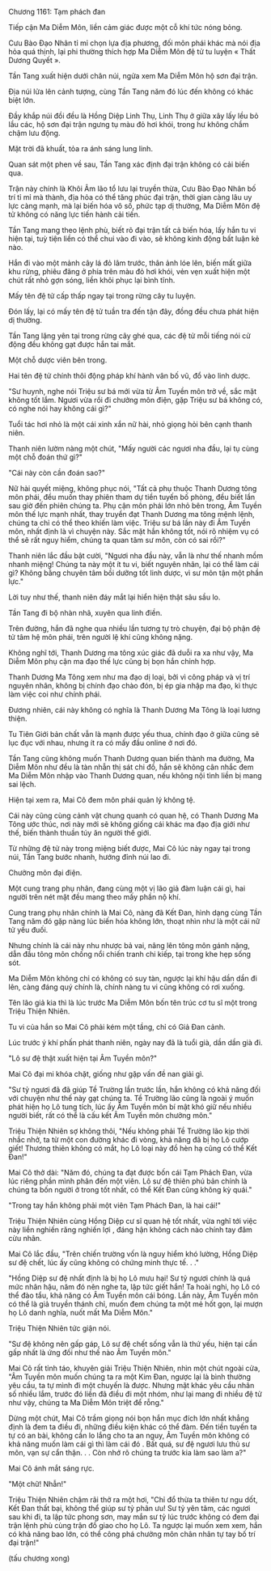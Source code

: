 




Chương 1161: Tạm phách đan


Tiếp cận Ma Diễm Môn, liền cảm giác được một cỗ khí tức nóng bỏng.

Cưu Bào Đạo Nhân tỉ mỉ chọn lựa địa phương, đối môn phái khác mà nói địa hỏa quá thịnh, lại phi thường thích hợp Ma Diễm Môn đệ tử tu luyện « Thất Dương Quyết ».

Tần Tang xuất hiện dưới chân núi, ngửa xem Ma Diễm Môn hộ sơn đại trận.

Địa núi lửa lên cảnh tượng, cùng Tần Tang năm đó lúc đến không có khác biệt lớn.

Đầy khắp núi đồi đều là Hồng Diệp Linh Thụ, Linh Thụ ở giữa xây lấy lều bỏ lầu các, hộ sơn đại trận ngưng tụ màu đỏ hơi khói, trong hư không chầm chậm lưu động.

Mặt trời đã khuất, tỏa ra ánh sáng lung linh.

Quan sát một phen về sau, Tần Tang xác định đại trận không có cải biến qua.

Trận này chính là Khôi Âm lão tổ lưu lại truyền thừa, Cưu Bào Đạo Nhân bố trí tỉ mỉ mà thành, địa hỏa có thể tăng phúc đại trận, thời gian càng lâu uy lực càng mạnh, mà lại biến hóa vô số, phức tạp dị thường, Ma Diễm Môn đệ tử không có năng lực tiến hành cải tiến.

Tần Tang mang theo lệnh phù, biết rõ đại trận tất cả biến hóa, lấy hắn tu vi hiện tại, tuỳ tiện liền có thể chui vào đi vào, sẽ không kinh động bất luận kẻ nào.

Hắn đi vào một mảnh cây lá đỏ lâm trước, thân ảnh lóe lên, biến mất giữa khu rừng, phiêu đãng ở phía trên màu đỏ hơi khói, vẻn vẹn xuất hiện một chút rất nhỏ gợn sóng, liền khôi phục lại bình tĩnh.

Mấy tên đệ tử cấp thấp ngay tại trong rừng cây tu luyện.

Đón lấy, lại có mấy tên đệ tử tuần tra đến tận đây, đồng đều chưa phát hiện dị thường.

Tần Tang lặng yên tại trong rừng cây ghé qua, các đệ tử mỗi tiếng nói cử động đều không gạt được hắn tai mắt.

Một chỗ dược viên bên trong.

Hai tên đệ tử chính thôi động pháp khí hành vân bố vũ, đổ vào linh dược.

"Sư huynh, nghe nói Triệu sư bá mới vừa từ Âm Tuyền môn trở về, sắc mặt không tốt lắm. Ngươi vừa rồi đi chưởng môn điện, gặp Triệu sư bá không có, có nghe nói hay không cái gì?"

Tuổi tác hơi nhỏ là một cái xinh xắn nữ hài, nhỏ giọng hỏi bên cạnh thanh niên.

Thanh niên lườm nàng một chút, "Mấy người các ngươi nha đầu, lại tụ cùng một chỗ đoán thứ gì?"

"Cái này còn cần đoán sao?"

Nữ hài quyết miệng, không phục nói, "Tất cả phụ thuộc Thanh Dương tông môn phái, đều muốn thay phiên tham dự tiền tuyến bố phòng, đều biết lần sau giờ đến phiên chúng ta. Phụ cận môn phái lớn nhỏ bên trong, Âm Tuyền môn thế lực mạnh nhất, thay truyền đạt Thanh Dương ma tông mệnh lệnh, chúng ta chỉ có thể theo khiến làm việc. Triệu sư bá lần này đi Âm Tuyền môn, nhất định là vì chuyện này. Sắc mặt hắn không tốt, nói rõ nhiệm vụ có thể sẽ rất nguy hiểm, chúng ta quan tâm sư môn, còn có sai rồi?"

Thanh niên lắc đầu bật cười, "Ngươi nha đầu này, vẫn là như thế nhanh mồm nhanh miệng! Chúng ta này một ít tu vi, biết nguyên nhân, lại có thể làm cái gì? Không bằng chuyên tâm bồi dưỡng tốt linh dược, vì sư môn tận một phần lực."

Lời tuy như thế, thanh niên đáy mắt lại hiển hiện thật sâu sầu lo.

Tần Tang đi bộ nhàn nhã, xuyên qua linh điền.

Trên đường, hắn đã nghe qua nhiều lần tương tự trò chuyện, đại bộ phận đệ tử tâm hệ môn phái, trên người lệ khí cũng không nặng.

Không nghĩ tới, Thanh Dương ma tông xúc giác đã duỗi ra xa như vậy, Ma Diễm Môn phụ cận ma đạo thế lực cũng bị bọn hắn chỉnh hợp.

Thanh Dương Ma Tông xem như ma đạo dị loại, bởi vì công pháp và vị trí nguyên nhân, không bị chính đạo chào đón, bị ép gia nhập ma đạo, kì thực làm việc coi như chính phái.

Đương nhiên, cái này không có nghĩa là Thanh Dương Ma Tông là loại lương thiện.

Tu Tiên Giới bản chất vẫn là mạnh được yếu thua, chính đạo ở giữa cũng sẽ lục đục với nhau, nhưng ít ra có mấy đầu online ở nơi đó.

Tần Tang cũng không muốn Thanh Dương quan biến thành ma đường, Ma Diễm Môn như đều là tàn nhẫn thị sát chi đồ, hắn sẽ không cân nhắc đem Ma Diễm Môn nhập vào Thanh Dương quan, nếu không nội tình liền bị mang sai lệch.

Hiện tại xem ra, Mai Cô đem môn phái quản lý không tệ.

Cái này cũng cùng cảnh vật chung quanh có quan hệ, có Thanh Dương Ma Tông ước thúc, nơi này mới sẽ không giống cái khác ma đạo địa giới như thế, biến thành thuần túy ăn người thế giới.

Từ những đệ tử này trong miệng biết được, Mai Cô lúc này ngay tại trong núi, Tần Tang bước nhanh, hướng đỉnh núi lao đi.

Chưởng môn đại điện.

Một cung trang phụ nhân, đang cùng một vị lão giả đàm luận cái gì, hai người trên nét mặt đều mang theo mấy phần nộ khí.

Cung trang phụ nhân chính là Mai Cô, nàng đã Kết Đan, hình dạng cùng Tần Tang năm đó gặp nàng lúc biến hóa không lớn, thoạt nhìn như là một cái nữ tử yếu đuối.

Nhưng chính là cái này nhu nhược bả vai, nâng lên tông môn gánh nặng, dẫn đầu tông môn chống nổi chiến tranh chi kiếp, tại trong khe hẹp sống sót.

Ma Diễm Môn không chỉ có không có suy tàn, ngược lại khí hậu dần dần đi lên, càng đáng quý chính là, chính nàng tu vi cũng không có rơi xuống.

Tên lão giả kia thì là lúc trước Ma Diễm Môn bốn tên trúc cơ tu sĩ một trong Triệu Thiện Nhiên.

Tu vi của hắn so Mai Cô phải kém một tầng, chỉ có Giả Đan cảnh.

Lúc trước ý khí phấn phát thanh niên, ngày nay đã là tuổi già, dần dần già đi.

"Lô sư đệ thật xuất hiện tại Âm Tuyền môn?"

Mai Cô đại mi khóa chặt, giống như gặp vấn đề nan giải gì.

"Sư tỷ ngươi đã đã giúp Tề Trường lần trước lần, hắn không có khả năng đối với chuyện như thế này gạt chúng ta. Tề Trường lão cũng là ngoài ý muốn phát hiện họ Lô tung tích, lúc ấy Âm Tuyền môn bí mật khó giữ nếu nhiều người biết, rất có thể là cấu kết Âm Tuyền môn chưởng môn."

Triệu Thiện Nhiên sợ không thôi, "Nếu không phải Tề Trường lão kịp thời nhắc nhở, ta từ một con đường khác đi vòng, khả năng đã bị họ Lô cướp giết! Thương thiên không có mắt, họ Lô loại này đồ hèn hạ cũng có thể Kết Đan!"

Mai Cô thở dài: "Năm đó, chúng ta đạt được bốn cái Tạm Phách Đan, vừa lúc riêng phần mình phân đến một viên. Lô sư đệ thiên phú bản chính là chúng ta bốn người ở trong tốt nhất, có thể Kết Đan cũng không kỳ quái."

"Trong tay hắn không phải một viên Tạm Phách Đan, là hai cái!"

Triệu Thiện Nhiên cùng Hồng Diệp cư sĩ quan hệ tốt nhất, vừa nghĩ tới việc này liền nghiến răng nghiến lợi , đáng hận không cách nào chính tay đâm cừu nhân.

Mai Cô lắc đầu, "Trên chiến trường vốn là nguy hiểm khó lường, Hồng Diệp sư đệ chết, lúc ấy cũng không có chứng minh thực tế. . ."

"Hồng Diệp sư đệ nhất định là bị họ Lô mưu hại! Sư tỷ ngươi chính là quá mức nhân hậu, năm đó nên nghe ta, lập tức giết hắn! Ta hoài nghi, họ Lô có thể đào tẩu, khả năng có Âm Tuyền môn cái bóng. Lần này, Âm Tuyền môn có thể là giả truyền thánh chỉ, muốn đem chúng ta một mẻ hốt gọn, lại mượn họ Lô danh nghĩa, nuốt mất Ma Diễm Môn."

Triệu Thiện Nhiên tức giận nói.

"Sư đệ không nên gấp gáp, Lô sư đệ chết sống vẫn là thứ yếu, hiện tại cần gấp nhất là ứng đối như thế nào Âm Tuyền môn."

Mai Cô rất tỉnh táo, khuyên giải Triệu Thiện Nhiên, nhìn một chút ngoài cửa, "Âm Tuyền môn muốn chúng ta ra một Kim Đan, ngược lại là bình thường yêu cầu, ta tự mình đi một chuyến là được. Nhưng mặt khác yêu cầu nhân số nhiều lắm, trước đó liền đã điều đi một nhóm, như lại mang đi nhiều đệ tử như vậy, chúng ta Ma Diễm Môn triệt để rỗng."

Dừng một chút, Mai Cô trầm giọng nói bọn hắn mục đích lớn nhất khẳng định là đem ta điều đi, những điều kiện khác có thể đàm. Đến tiền tuyến ta tự có an bài, không cần lo lắng cho ta an nguy, Âm Tuyền môn không có khả năng muốn làm cái gì thì làm cái đó . Bất quá, sư đệ ngươi lưu thủ sư môn, vạn sự cẩn thận. . . Còn nhớ rõ chúng ta trước kia làm sao làm a?"

Mai Cô ánh mắt sáng rực.

"Một chữ! Nhẫn!"

Triệu Thiện Nhiên chậm rãi thở ra một hơi, "Chỉ đổ thừa ta thiên tư ngu dốt, Kết Đan thất bại, không thể giúp sư tỷ phân ưu! Sư tỷ yên tâm, các ngươi sau khi đi, ta lập tức phong sơn, may mắn sư tỷ lúc trước không có đem đại trận lệnh phù cùng trận đồ giao cho họ Lô. Ta ngược lại muốn xem xem, hắn có khả năng bao lớn, có thể công phá chưởng môn chân nhân tự tay bố trí đại trận!"

(tấu chương xong)




